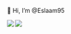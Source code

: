  👋 Hi, I’m @Eslaam95
 
 <img style='display:block' align='left' src='https://github-readme-stats.vercel.app/api/top-langs/?username=Eslaam95&layout=compact'/>

 <img style='display:block' align='left' src='https://img.shields.io/badge/javascript-%23323330.svg?style=for-the-badge&logo=javascript&logoColor=%23F7DF1E'/>




<!---
Eslaam95/Eslaam95 is a ✨ special ✨ repository because its `README.md` (this file) appears on your GitHub profile.
You can click the Preview link to take a look at your changes.
--->
